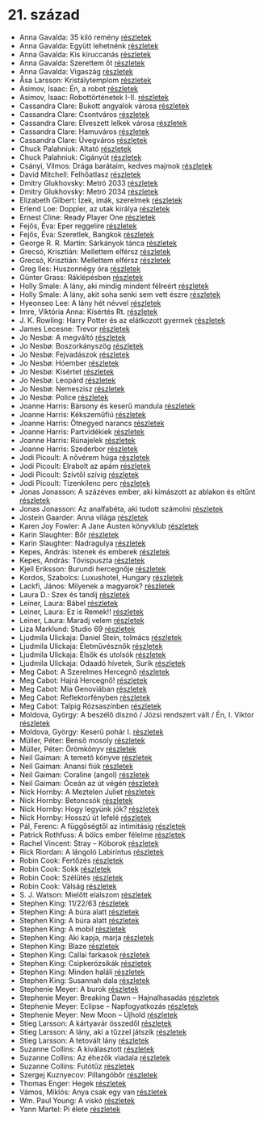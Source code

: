 # 21. század

- Anna Gavalda: 35 kiló remény [részletek](_details/%7Bopf.creator%7D.md#id_1308)
- Anna Gavalda: Együtt lehetnénk [részletek](_details/%7Bopf.creator%7D.md#id_1306)
- Anna Gavalda: Kis kiruccanás [részletek](_details/%7Bopf.creator%7D.md#id_1427)
- Anna Gavalda: Szerettem őt [részletek](_details/%7Bopf.creator%7D.md#id_1304)
- Anna Gavalda: Vigaszág [részletek](_details/%7Bopf.creator%7D.md#id_15)
- Åsa Larsson: Kristálytemplom [részletek](_details/%7Bopf.creator%7D.md#id_681)
- Asimov, Isaac: Én, a robot [részletek](_details/%7Bopf.creator%7D.md#id_1178)
- Asimov, Isaac: Robottörténetek I-II. [részletek](_details/%7Bopf.creator%7D.md#id_1172)
- Cassandra Clare: Bukott angyalok városa [részletek](_details/%7Bopf.creator%7D.md#id_638)
- Cassandra Clare: Csontváros [részletek](_details/%7Bopf.creator%7D.md#id_635)
- Cassandra Clare: Elveszett lelkek városa [részletek](_details/%7Bopf.creator%7D.md#id_639)
- Cassandra Clare: Hamuváros [részletek](_details/%7Bopf.creator%7D.md#id_636)
- Cassandra Clare: Üvegváros [részletek](_details/%7Bopf.creator%7D.md#id_637)
- Chuck Palahniuk: Altató [részletek](_details/%7Bopf.creator%7D.md#id_663)
- Chuck Palahniuk: Cigányút [részletek](_details/%7Bopf.creator%7D.md#id_662)
- Csányi, Vilmos: Drága barátaim, kedves majmok [részletek](_details/%7Bopf.creator%7D.md#id_1712)
- David Mitchell: Felhőatlasz [részletek](_details/%7Bopf.creator%7D.md#id_454)
- Dmitry Glukhovsky: Metró 2033 [részletek](_details/%7Bopf.creator%7D.md#id_482)
- Dmitry Glukhovsky: Metró 2034 [részletek](_details/%7Bopf.creator%7D.md#id_355)
- Elizabeth Gilbert: Ízek, imák, szerelmek [részletek](_details/%7Bopf.creator%7D.md#id_802)
- Erlend Loe: Doppler, az utak királya [részletek](_details/%7Bopf.creator%7D.md#id_531)
- Ernest Cline: Ready Player One [részletek](_details/%7Bopf.creator%7D.md#id_1275)
- Fejős, Éva: Eper reggelire [részletek](_details/%7Bopf.creator%7D.md#id_17)
- Fejős, Éva: Szeretlek, Bangkok [részletek](_details/%7Bopf.creator%7D.md#id_774)
- George R. R. Martin: Sárkányok tánca [részletek](_details/%7Bopf.creator%7D.md#id_898)
- Grecsó, Krisztián: Mellettem elférsz [részletek](_details/%7Bopf.creator%7D.md#id_1231)
- Grecsó, Krisztián: Mellettem elférsz [részletek](_details/%7Bopf.creator%7D.md#id_989)
- Greg Iles: Huszonnégy óra [részletek](_details/%7Bopf.creator%7D.md#id_780)
- Günter Grass: Ráklépésben [részletek](_details/%7Bopf.creator%7D.md#id_358)
- Holly Smale: A lány, aki mindig mindent félreért [részletek](_details/%7Bopf.creator%7D.md#id_1003)
- Holly Smale: A lány, akit soha senki sem vett észre [részletek](_details/%7Bopf.creator%7D.md#id_1002)
- Hyeonseo Lee: A lány hét névvel [részletek](_details/%7Bopf.creator%7D.md#id_988)
- Imre, Viktória Anna: Kísértés Rt. [részletek](_details/%7Bopf.creator%7D.md#id_632)
- J. K. Rowling: Harry Potter és az elátkozott gyermek [részletek](_details/%7Bopf.creator%7D.md#id_1459)
- James Lecesne: Trevor [részletek](_details/%7Bopf.creator%7D.md#id_1272)
- Jo Nesbø: A megváltó [részletek](_details/%7Bopf.creator%7D.md#id_592)
- Jo Nesbø: Boszorkányszög [részletek](_details/%7Bopf.creator%7D.md#id_412)
- Jo Nesbø: Fejvadászok [részletek](_details/%7Bopf.creator%7D.md#id_411)
- Jo Nesbø: Hóember [részletek](_details/%7Bopf.creator%7D.md#id_582)
- Jo Nesbø: Kísértet [részletek](_details/%7Bopf.creator%7D.md#id_591)
- Jo Nesbø: Leopárd [részletek](_details/%7Bopf.creator%7D.md#id_580)
- Jo Nesbø: Nemeszisz [részletek](_details/%7Bopf.creator%7D.md#id_410)
- Jo Nesbø: Police [részletek](_details/%7Bopf.creator%7D.md#id_578)
- Joanne Harris: Bársony és keserű mandula [részletek](_details/%7Bopf.creator%7D.md#id_1121)
- Joanne Harris: Kékszeműfiú [részletek](_details/%7Bopf.creator%7D.md#id_1117)
- Joanne Harris: Ötnegyed narancs [részletek](_details/%7Bopf.creator%7D.md#id_1123)
- Joanne Harris: Partvidékiek [részletek](_details/%7Bopf.creator%7D.md#id_1128)
- Joanne Harris: Rúnajelek [részletek](_details/%7Bopf.creator%7D.md#id_1125)
- Joanne Harris: Szederbor [részletek](_details/%7Bopf.creator%7D.md#id_1127)
- Jodi Picoult: A nővérem húga [részletek](_details/%7Bopf.creator%7D.md#id_350)
- Jodi Picoult: Elrabolt az apám [részletek](_details/%7Bopf.creator%7D.md#id_349)
- Jodi Picoult: Szívtől szívig [részletek](_details/%7Bopf.creator%7D.md#id_351)
- Jodi Picoult: Tizenkilenc perc [részletek](_details/%7Bopf.creator%7D.md#id_348)
- Jonas Jonasson: A százéves ember, aki kimászott az ablakon és eltűnt [részletek](_details/%7Bopf.creator%7D.md#id_383)
- Jonas Jonasson: Az analfabéta, aki tudott számolni [részletek](_details/%7Bopf.creator%7D.md#id_668)
- Jostein Gaarder: Anna világa [részletek](_details/%7Bopf.creator%7D.md#id_1411)
- Karen Joy Fowler: A Jane Austen könyvklub [részletek](_details/%7Bopf.creator%7D.md#id_629)
- Karin Slaughter: Bőr [részletek](_details/%7Bopf.creator%7D.md#id_599)
- Karin Slaughter: Nadragulya [részletek](_details/%7Bopf.creator%7D.md#id_788)
- Kepes, András: Istenek és emberek [részletek](_details/%7Bopf.creator%7D.md#id_1232)
- Kepes, András: Tövispuszta [részletek](_details/%7Bopf.creator%7D.md#id_109)
- Kjell Eriksson: Burundi hercegnője [részletek](_details/%7Bopf.creator%7D.md#id_677)
- Kordos, Szabolcs: Luxushotel, Hungary [részletek](_details/%7Bopf.creator%7D.md#id_159)
- Lackfi, János: Milyenek a magyarok? [részletek](_details/%7Bopf.creator%7D.md#id_1360)
- Laura D.: Szex és tandíj [részletek](_details/%7Bopf.creator%7D.md#id_904)
- Leiner, Laura: Bábel [részletek](_details/%7Bopf.creator%7D.md#id_644)
- Leiner, Laura: Ez is Remek!! [részletek](_details/%7Bopf.creator%7D.md#id_1475)
- Leiner, Laura: Maradj velem [részletek](_details/%7Bopf.creator%7D.md#id_1477)
- Liza Marklund: Studio 69 [részletek](_details/%7Bopf.creator%7D.md#id_687)
- Ljudmila Ulickaja: Daniel Stein, tolmács [részletek](_details/%7Bopf.creator%7D.md#id_1285)
- Ljudmila Ulickaja: Életművésznők [részletek](_details/%7Bopf.creator%7D.md#id_1286)
- Ljudmila Ulickaja: Elsők és utolsók [részletek](_details/%7Bopf.creator%7D.md#id_1287)
- Ljudmila Ulickaja: Odaadó hívetek, Surik [részletek](_details/%7Bopf.creator%7D.md#id_1291)
- Meg Cabot: A Szerelmes Hercegnő [részletek](_details/%7Bopf.creator%7D.md#id_434)
- Meg Cabot: Hajrá Hercegnő! [részletek](_details/%7Bopf.creator%7D.md#id_437)
- Meg Cabot: Mia Genoviában [részletek](_details/%7Bopf.creator%7D.md#id_435)
- Meg Cabot: Reflektorfényben [részletek](_details/%7Bopf.creator%7D.md#id_433)
- Meg Cabot: Talpig Rózsaszínben [részletek](_details/%7Bopf.creator%7D.md#id_436)
- Moldova, György: A beszélő disznó / Józsi rendszert vált / Én, I. Viktor [részletek](_details/%7Bopf.creator%7D.md#id_938)
- Moldova, György: Keserű pohár I. [részletek](_details/%7Bopf.creator%7D.md#id_1391)
- Müller, Péter: Benső mosoly [részletek](_details/%7Bopf.creator%7D.md#id_111)
- Müller, Péter: Örömkönyv [részletek](_details/%7Bopf.creator%7D.md#id_110)
- Neil Gaiman: A temető könyve [részletek](_details/%7Bopf.creator%7D.md#id_1424)
- Neil Gaiman: Anansi fiúk [részletek](_details/%7Bopf.creator%7D.md#id_1432)
- Neil Gaiman: Coraline (angol) [részletek](_details/%7Bopf.creator%7D.md#id_1431)
- Neil Gaiman: Óceán az út végén [részletek](_details/%7Bopf.creator%7D.md#id_1433)
- Nick Hornby: A Meztelen Juliet [részletek](_details/%7Bopf.creator%7D.md#id_709)
- Nick Hornby: Betoncsók [részletek](_details/%7Bopf.creator%7D.md#id_708)
- Nick Hornby: Hogy legyünk jók? [részletek](_details/%7Bopf.creator%7D.md#id_304)
- Nick Hornby: Hosszú út lefelé [részletek](_details/%7Bopf.creator%7D.md#id_705)
- Pál, Ferenc: A függőségtől az intimitásig [részletek](_details/%7Bopf.creator%7D.md#id_664)
- Patrick Rothfuss: A bölcs ember félelme [részletek](_details/%7Bopf.creator%7D.md#id_1029)
- Rachel Vincent: Stray – Kóborok [részletek](_details/%7Bopf.creator%7D.md#id_428)
- Rick Riordan: A lángoló Labirintus [részletek](_details/%7Bopf.creator%7D.md#id_1655)
- Robin Cook: Fertőzés [részletek](_details/%7Bopf.creator%7D.md#id_89)
- Robin Cook: Sokk [részletek](_details/%7Bopf.creator%7D.md#id_99)
- Robin Cook: Szélütés [részletek](_details/%7Bopf.creator%7D.md#id_100)
- Robin Cook: Válság [részletek](_details/%7Bopf.creator%7D.md#id_104)
- S. J. Watson: Mielőtt elalszom [részletek](_details/%7Bopf.creator%7D.md#id_994)
- Stephen King: 11/22/63 [részletek](_details/%7Bopf.creator%7D.md#id_523)
- Stephen King: A búra alatt [részletek](_details/%7Bopf.creator%7D.md#id_556)
- Stephen King: A búra alatt [részletek](_details/%7Bopf.creator%7D.md#id_557)
- Stephen King: A mobil [részletek](_details/%7Bopf.creator%7D.md#id_548)
- Stephen King: Aki kapja, marja [részletek](_details/%7Bopf.creator%7D.md#id_931)
- Stephen King: Blaze [részletek](_details/%7Bopf.creator%7D.md#id_550)
- Stephen King: Callai farkasok [részletek](_details/%7Bopf.creator%7D.md#id_847)
- Stephen King: Csipkerózsikák [részletek](_details/%7Bopf.creator%7D.md#id_1204)
- Stephen King: Minden haláli [részletek](_details/%7Bopf.creator%7D.md#id_573)
- Stephen King: Susannah dala [részletek](_details/%7Bopf.creator%7D.md#id_542)
- Stephenie Meyer: A burok [részletek](_details/%7Bopf.creator%7D.md#id_163)
- Stephenie Meyer: Breaking Dawn – Hajnalhasadás [részletek](_details/%7Bopf.creator%7D.md#id_793)
- Stephenie Meyer: Eclipse – Napfogyatkozás [részletek](_details/%7Bopf.creator%7D.md#id_794)
- Stephenie Meyer: New Moon – Újhold [részletek](_details/%7Bopf.creator%7D.md#id_795)
- Stieg Larsson: A kártyavár összedől [részletek](_details/%7Bopf.creator%7D.md#id_27)
- Stieg Larsson: A lány, aki a tűzzel játszik [részletek](_details/%7Bopf.creator%7D.md#id_26)
- Stieg Larsson: A tetovált lány [részletek](_details/%7Bopf.creator%7D.md#id_29)
- Suzanne Collins: A kiválasztott [részletek](_details/%7Bopf.creator%7D.md#id_83)
- Suzanne Collins: Az éhezők viadala [részletek](_details/%7Bopf.creator%7D.md#id_81)
- Suzanne Collins: Futótűz [részletek](_details/%7Bopf.creator%7D.md#id_82)
- Szergej Kuznyecov: Pillangóbőr [részletek](_details/%7Bopf.creator%7D.md#id_527)
- Thomas Enger: Hegek [részletek](_details/%7Bopf.creator%7D.md#id_617)
- Vámos, Miklós: Anya csak egy van [részletek](_details/%7Bopf.creator%7D.md#id_603)
- Wm. Paul Young: A viskó [részletek](_details/%7Bopf.creator%7D.md#id_962)
- Yann Martel: Pi élete [részletek](_details/%7Bopf.creator%7D.md#id_1458)